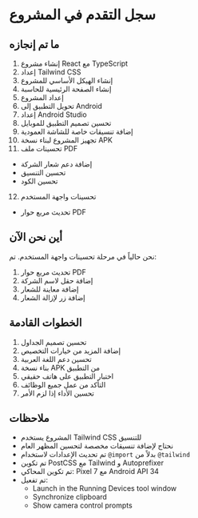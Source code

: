 # سجل التقدم في المشروع

## ما تم إنجازه
1. إنشاء مشروع React مع TypeScript
2. إعداد Tailwind CSS
3. إنشاء الهيكل الأساسي للمشروع
4. إنشاء الصفحة الرئيسية للحاسبة
5. إعداد المشروع
6. تحويل التطبيق إلى Android
7. إعداد Android Studio
8. تحسين تصميم التطبيق للموبايل
9. إضافة تنسيقات خاصة للشاشة العمودية
10. تجهيز المشروع لبناء نسخة APK
11. تحسينات ملف PDF
   - إضافة دعم شعار الشركة
   - تحسين التنسيق
   - تحسين الكود
12. تحسينات واجهة المستخدم
   - تحديث مربع حوار PDF

## أين نحن الآن
نحن حالياً في مرحلة تحسينات واجهة المستخدم. تم:
1. تحديث مربع حوار PDF
2. إضافة حقل لاسم الشركة
3. إضافة معاينة للشعار
4. إضافة زر لإزالة الشعار

## الخطوات القادمة
1. تحسين تصميم الجداول
2. إضافة المزيد من خيارات التخصيص
3. تحسين دعم اللغة العربية
4. بناء نسخة APK من التطبيق
5. اختبار التطبيق على هاتف حقيقي
6. التأكد من عمل جميع الوظائف
7. تحسين الأداء إذا لزم الأمر

## ملاحظات
- المشروع يستخدم Tailwind CSS للتنسيق
- نحتاج لإضافة تنسيقات مخصصة لتحسين المظهر العام
- تم تحديث الإعدادات لاستخدام `@import` بدلاً من `@tailwind`
- تم تكوين PostCSS مع Tailwind و Autoprefixer
- تم تكوين المحاكي: Pixel 7 مع Android API 34
- تم تفعيل:
  - Launch in the Running Devices tool window
  - Synchronize clipboard
  - Show camera control prompts
